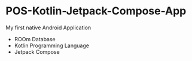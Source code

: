 # POS-Kotlin-Jetpack-Compose-App
My first native Android Application
* ROOm Database
* Kotlin Programming Language
* Jetpack Compose

